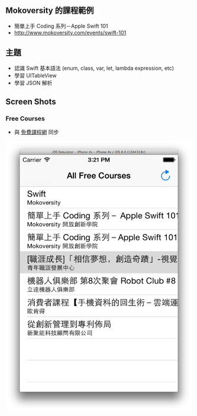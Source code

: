 ## Mokoversity 的課程範例

* 簡單上手 Coding 系列－Apple Swift 101
* http://www.mokoversity.com/events/swift-101

## 主題

* 認識 Swift 基本語法 (enum, class, var, let, lambda expression, etc)
* 學習 UITableView
* 學習 JSON 解析

## Screen Shots

### Free Courses

* 與 [免費課程網](http://freecourses.tw) 同步

![image](https://raw.githubusercontent.com/jollen/Swift-101-UITableView-JSON/master/screenshots1.png)
